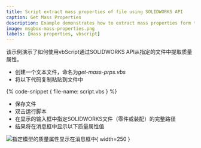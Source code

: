```yaml
---
title: Script extract mass properties of file using SOLIDWORKS API
caption: Get Mass Properties
description: Example demonstrates how to extract mass properties form the specified file using vbScript and SOLIDWORKS API
image: msgbox-mass-properties.png
labels: [mass properties, vbscript]
---
```


该示例演示了如何使用vbScript通过SOLIDWORKS API从指定的文件中提取质量属性。

* 创建一个文本文件，命名为*get-mass-prps.vbs*
* 将以下代码复制粘贴到文件中

{% code-snippet { file-name: script.vbs } %}

* 保存文件
* 双击运行脚本
* 在显示的输入框中指定SOLIDWORKS文件（零件或装配）的完整路径
* 结果将在消息框中显示以下质量属性值

![指定模型的质量属性显示在消息框中](msgbox-mass-properties.png){ width=250 }
